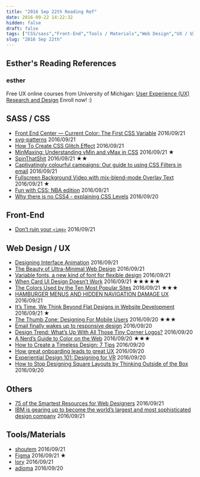 ```yaml
---
title: "2016 Sep 22th Reading Ref"
date: 2016-09-22 14:22:32
hidden: false
draft: false
tags: ["CSS/sass","Front-End","Tools / Materials","Web Design","UX / UI","Others"]
slug: "2016 Sep 22th"
---
```


## Esther's Reading References

### esther
Free UX online courses from University of Michigan: [User Experience (UX) Research and Design](https://www.edx.org/micromasters/michiganx-user-experience-ux-research-design)
Enroll now! :)

<!--more-->

## SASS / CSS
- [Front End Center — Current Color: The First CSS Variable](https://youtu.be/krbKkLPXwlQ) 2016/09/21
- [svg-patterns](https://github.com/derhuerst/svg-patterns) 2016/09/21
- [How To Create CSS Glitch Effect](https://ihatetomatoes.net/how-to-create-css-glitch-effect/) 2016/09/21
- [MinMaxing: Understanding vMin and vMax in CSS](http://thenewcode.com/1137/MinMaxing-Understanding-vMin-and-vMax-in-CSS) 2016/09/21 ★
- [SpinThatShit](https://matejkustec.github.io/SpinThatShit/) 2016/09/21 ★★
- [Captivatingly colourful campaigns: Our guide to using CSS Filters in email](https://medium.com/email-marketing-development/captivatingly-colourful-campaigns-our-guide-to-using-css-filters-in-email-b90214f58b63#.v46fsdb8n) 2016/09/21
- [Fullscreen Background Video with mix-blend-mode Overlay Text](http://thenewcode.com/1136/Fullscreen-Background-Video-with-mix-blend-mode-Overlay-Text) 2016/09/21 ★
- [Fun with CSS: NBA edition](https://www.chenhuijing.com/blog/progressive-enhancement-experiment) 2016/09/21
- [Why there is no CSS4 - explaining CSS Levels](https://rachelandrew.co.uk/archives/2016/09/13/why-there-is-no-css4-explaining-css-levels/) 2016/09/20

## Front-End
 - [Don’t ruin your `<img>`](https://medium.freecodecamp.com/you-need-to-stop-making-these-6-mistakes-with-your-img-s-e242c02d14be#.qh9k50rvr) 2016/09/21

## Web Design / UX
- [Designing Interface Animation](http://alistapart.com/article/designing-interface-animation) 2016/09/21
- [The Beauty of Ultra-Minimal Web Design](https://speckyboy.com/beauty-ultra-minimal-web-design/) 2016/09/21
- [Variable fonts, a new kind of font for flexible design](http://blog.typekit.com/2016/09/14/variable-fonts-a-new-kind-of-font-for-flexible-design/) 2016/09/21
- [When Card UI Design Doesn’t Work](https://medium.theuxblog.com/when-card-ui-design-doesnt-work-f4343118d108?swoff=true#.bs2b28sja) 2016/09/21 ★★★★★
- [The Colors Used by the Ten Most Popular Sites](http://paulhebertdesigns.com/web_colors/) 2016/09/21 ★★★
- [HAMBURGER MENUS AND HIDDEN NAVIGATION DAMAGE UX](http://whatusersdo.com/blog/hamburger-menus-damage-ux/) 2016/09/21
- [It’s Time, We Think Beyond Flat Designs in Website Development](https://medium.com/@kasparlavik/its-time-we-think-beyond-flat-designs-in-website-development-96171d7dae2e?ref=webdesignernews.com#.w3siu32dl) 2016/09/21 ★
- [The Thumb Zone: Designing For Mobile Users](https://www.smashingmagazine.com/2016/09/the-thumb-zone-designing-for-mobile-users/) 2016/09/20 ★★★
- [Email finally wakes up to responsive design](http://www.webdesignerdepot.com/2016/09/email-finally-wakes-up-to-responsive-design/) 2016/09/20
- [Design Trend: What’s Up With All Those Tiny Corner Logos?](https://designshack.net/articles/graphics/design-trend-whats-up-with-all-those-tiny-corner-logos/) 2016/09/20
- [A Nerd’s Guide to Color on the Web](https://css-tricks.com/nerds-guide-color-web/) 2016/09/20 ★★★
- [How to Create a Timeless Design: 7 Tips](https://designshack.net/articles/graphics/create-a-timeless-design/) 2016/09/20
- [How great onboarding leads to great UX](http://www.webdesignerdepot.com/2016/09/how-great-onboarding-leads-to-great-ux/) 2016/09/20
- [Experiential Design 101: Designing for VR](https://designshack.net/articles/graphics/experiential-design-101/) 2016/09/20
- [How to Stop Designing Square Layouts by Thinking Outside of the Box](https://www.sitepoint.com/stop-designing-square-layouts-thinking-outside-box/) 2016/09/20

## Others
 - [75 of the Smartest Resources for Web Designers](https://cmd-t.webydo.com/75-of-the-best-resources-for-web-designers-98208e8709a#.2r0s8s20b) 2016/09/21
 - [IBM is gearing up to become the world’s largest and most sophisticated design company](http://qz.com/755741/ibm-is-becoming-the-worlds-largest-design-company/) 2016/09/21


## Tools/Materials
- [shoutem](http://shoutem.github.io/) 2016/09/21
- [Figma](https://www.figma.com/) 2016/09/21 ★
- [lory](http://meandmax.github.io/lory/) 2016/09/21
- [adioma](https://adioma.com/) 2016/09/20
